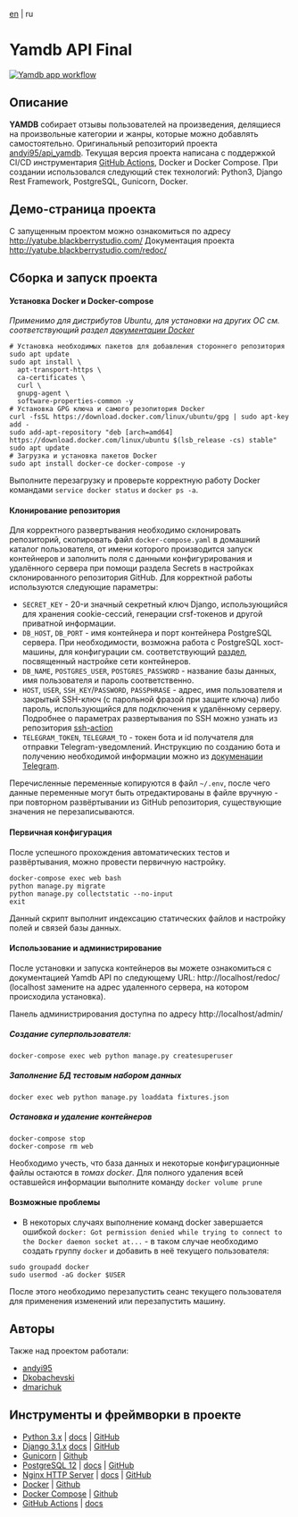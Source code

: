 [en](README-en.md) | ru

# Yamdb API Final
[![Yamdb app workflow](https://github.com/andyi95/yamdb_final/actions/workflows/yamdb_workflow.yaml/badge.svg?branch=master)](https://github.com/andyi95/yamdb_final/actions/workflows/yamdb_workflow.yaml)
## Описание

**YAMDB** собирает отзывы пользователей на произведения, делящиеся на произвольные  категории и жанры, которые можно добавлять самостоятельно.
Оригинальный репозиторий проекта [andyi95/api_yamdb](https://github.com/andyi95/api_yamdb). Текущая версия проекта написана с поддержкой CI/CD инструментария [GitHub Actions](https://github.com/features/actions), Docker и Docker Compose. При создании использовался следующий стек технологий: Python3, Django Rest Framework, PostgreSQL, Gunicorn, Docker.

## Демо-страница проекта

С запущенным проектом можно ознакомиться по адресу http://yatube.blackberrystudio.com/
Документация проекта http://yatube.blackberrystudio.com/redoc/

## Сборка и запуск проекта

#### Установка Docker и Docker-compose

*Применимо для дистрибутов Ubuntu, для установки на других ОС см. соответствующий раздел [документации Docker](https://docs.docker.com/get-docker/)*

```shell
# Установка необходимых пакетов для добавления стороннего репозитория
sudo apt update
sudo apt install \
  apt-transport-https \
  ca-certificates \
  curl \
  gnupg-agent \
  software-properties-common -y
# Установка GPG ключа и самого резопитория Docker
curl -fsSL https://download.docker.com/linux/ubuntu/gpg | sudo apt-key add -
sudo add-apt-repository "deb [arch=amd64] https://download.docker.com/linux/ubuntu $(lsb_release -cs) stable"
sudo apt update
# Загрузка и установка пакетов Docker
sudo apt install docker-ce docker-compose -y
```
Выполните перезагрузку и проверьте корректную работу Docker командами `service docker status` и `docker ps -a`. 


#### Клонирование репозитория

Для корректного развертывания необходимо склонировать репозиторий, скопировать файл `docker-compose.yaml` в домашний каталог пользователя, от имени которого производится запуск контейнеров и заполнить поля с данными конфигурирования и удалённого сервера при помощи раздела Secrets в настройках склонированного репозитория GitHub. Для корректной работы используются следующие параметры:
 - `SECRET_KEY` - 20-и значный секретный ключ Django, использующийся для хранения cookie-сессий, генерации crsf-токенов и другой приватной информации. 
 - `DB_HOST`, `DB_PORT`  - имя контейнера и порт контейнера PostgreSQL сервера. При необходимости, возможна работа с PostgreSQL хост-машины, для конфигурации см. соответствующий [раздел](https://docs.docker.com/compose/networking/), посвященный настройке сети контейнеров.
  - `DB_NAME`, `POSTGRES_USER`, `POSTGRES_PASSWORD` - название базы данных, имя пользователя и пароль соответственно.
  - `HOST`, `USER`, `SSH_KEY`/`PASSWORD`, `PASSPHRASE` - адрес, имя пользователя и закрытый SSH-ключ (с парольной фразой при защите ключа) либо пароль, использующийся для подключения к удалённому серверу. Подробнее о параметрах развертывания по SSH можно узнать из репозитория [ssh-action](https://github.com/appleboy/ssh-action)
  - `TELEGRAM_TOKEN`, `TELEGRAM_TO` - токен бота и id получателя для отправки Telegram-уведомлений. Инструкцию по созданию бота и получению необходимой информации можно из [докуменации Telegram](https://core.telegram.org/bots#6-botfather).
  
  Перечисленные переменные копируются в файл `~/.env`, после чего данные переменные могут быть отредактированы в файле вручную - при повторном развёртывании из GitHub репозитория, существующие значения не перезаписываются.
  
#### Первичная конфигурация

После успешного прохождения автоматических тестов и развёртывания, можно провести первичную настройку.
```shell
docker-compose exec web bash
python manage.py migrate
python manage.py collectstatic --no-input
exit
```
Данный скрипт выполнит индексацию статических файлов и настройку полей и связей базы данных.

#### Использование и администрирование

После установки и запуска контейнеров вы можете ознакомиться с документацией Yamdb API по следующему URL: http://localhost/redoc/ (localhost замените на адрес удаленного сервера, на котором происходила установка).

Панель администрирования доступна по адресу http://localhost/admin/

##### Создание суперпользователя:

```shell
docker-compose exec web python manage.py createsuperuser
```
##### Заполнение БД тестовым набором данных

```shell
docker exec web python manage.py loaddata fixtures.json
```

##### Остановка и удаление контейнеров

```shell
docker-compose stop
docker-compose rm web
```
Необходимо учесть, что база данных и некоторые конфигурационные файлы остаются в *томах docker*. Для полного удаления всей оставшейся информации выполните команду `docker volume prune`


#### Возможные проблемы

 - В некоторых случаях выполнение команд docker завершается ошибкой `docker: Got permission denied while trying to connect to the Docker daemon socket at...` - в таком случае необходимо создать группу `docker`  и добавить в неё текущего пользователя:
 ```shell
sudo groupadd docker
sudo usermod -aG docker $USER
 ```
После этого необходимо перезапустить сеанс текущего пользователя для применения изменений или перезапустить машину.

## Авторы

Также над проектом работали: 
 - [andyi95](https://github.com/andyi95)
 - [Dkobachevski](https://github.com/dmarichuk)
 - [dmarichuk](https://github.com/dmarichuk)
 
 ## Инструменты и фреймворки в проекте
 
 - [Python 3.x](https://www.python.org/) | [docs](https://docs.python.org/3/) | [GitHub](https://github.com/python/cpython/tree/3.8)
 - [Django 3.1.x](https://www.djangoproject.com/) [docs](https://docs.djangoproject.com/en/3.1/) | [GitHub](https://github.com/django/django/tree/stable/3.1.x)
 - [Gunicorn](https://gunicorn.org/) | [Github](https://github.com/benoitc/gunicorn)
 - [PostgreSQL 12](https://www.postgresql.org/) | [docs](https://www.postgresql.org/docs/12/index.html) | [GitHub](https://github.com/postgres/postgres/tree/REL_12_STABLE)
 - [Nginx HTTP Server](https://nginx.org/ru/) | [docs](https://nginx.org/ru/docs/) | [GitHub](https://github.com/nginx/nginx/tree/branches/stable-1.12)
 - [Docker](https://docs.docker.com/) | [Github](https://github.com/docker)
 - [Docker Compose](https://docs.docker.com/compose/) | [Github](https://github.com/docker/compose)
 - [GitHub Actions](https://github.com/features/actions) | [docs](https://github.com/features/actions)
 
